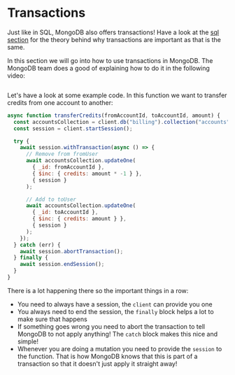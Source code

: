 # Transactions

Just like in SQL, MongoDB also offers transactions! Have a look at the [sql section](../../sql/transactions.md) for the theory behind why transactions are important as that is the same.

In this section we will go into how to use transactions in MongoDB. The MongoDB team does a good of explaining how to do it in the following video:

<a href="https://www.youtube.com/watch?v=bdS03tgD2QQ">
<img src="https://via.placeholder.com/728x90.png?text=Video+Preview+Coming+Soon" alt="" />
</a>


Let's have a look at some example code. In this function we want to transfer credits from one account to another:

```js
async function transferCredits(fromAccountId, toAccountId, amount) {
  const accountsCollection = client.db("billing").collection("accounts");
  const session = client.startSession();

  try {
    await session.withTransaction(async () => {
      // Remove from fromUser
      await accountsCollection.updateOne(
        { _id: fromAccountId },
        { $inc: { credits: amount * -1 } },
        { session }
      );

      // Add to toUser
      await accountsCollection.updateOne(
        { _id: toAccountId },
        { $inc: { credits: amount } },
        { session }
      );
    });
  } catch (err) {
    await session.abortTransaction();
  } finally {
    await session.endSession();
  }
}
```

There is a lot happening there so the important things in a row:

- You need to always have a session, the `client` can provide you one
- You always need to end the session, the `finally` block helps a lot to make sure that happens
- If something goes wrong you need to abort the transaction to tell MongoDB to not apply anything! The `catch` block makes this nice and simple!
- Whenever you are doing a mutation you need to provide the `session` to the function. That is how MongoDB knows that this is part of a transaction so that it doesn't just apply it straight away!